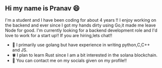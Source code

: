 ## Hi my name is Pranav 😄

I'm a student and I have been coding for about 4 years !! I enjoy working on the backend and ever since I got my hands dirty using Go,it made me leave Node for good. I'm currently looking for a backend development role and I'd love to work for a start up!! If you are hiring,lets chat!!

- 👷 I primarily use golang but have experience in writing python,C,C++ and JS.
- 🍀 I plan to learn Rust since I am a bit interested in the solana blockchain.
- 💬 You can contact me on my socials given on my profile!!
 

<!--
**prranavv/prranavv** is a ✨ _special_ ✨ repository because its `README.md` (this file) appears on your GitHub profile.

Here are some ideas to get you started:

- 🔭 I’m currently working on ...
- 🌱 I’m currently learning ...
- 👯 I’m looking to collaborate on ...
- 🤔 I’m looking for help with ...
- 💬 Ask me about ...
- 📫 How to reach me: ...
- 😄 Pronouns: ...
- ⚡ Fun fact: ...
-->
